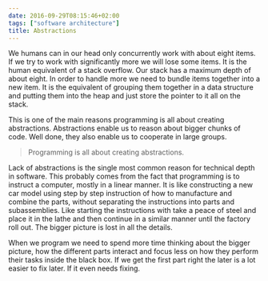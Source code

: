 ```yaml
---
date: 2016-09-29T08:15:46+02:00
tags: ["software architecture"]
title: Abstractions
---
```

We humans can in our head only concurrently work with about eight items. If we try to work with significantly more we will lose some items. It is the human equivalent of a stack overflow. Our stack has a maximum depth of about eight. In order to handle more we need to bundle items together into a new item. It is the equivalent of grouping them together in a data structure and putting them into the heap and just store the pointer to it all on the stack.

This is one of the main reasons programming is all about creating abstractions. Abstractions enable us to reason about bigger chunks of code. Well done, they also enable us to cooperate in large groups.

> Programming is all about creating abstractions.

Lack of abstractions is the single most common reason for technical depth in software. This probably comes from the fact that programming is to instruct a computer, mostly in a linear manner. It is like constructing a new car model using step by step instruction of how to manufacture and combine the parts, without separating the instructions into parts and subassemblies. Like starting the instructions with take a peace of steel and place it in the lathe and then continue in a similar manner until the factory roll out. The bigger picture is lost in all the details.

When we program we need to spend more time thinking about the bigger picture, how the different parts interact and focus less on how they perform their tasks inside the black box. If we get the first part right the later is a lot easier to fix later. If it even needs fixing.
